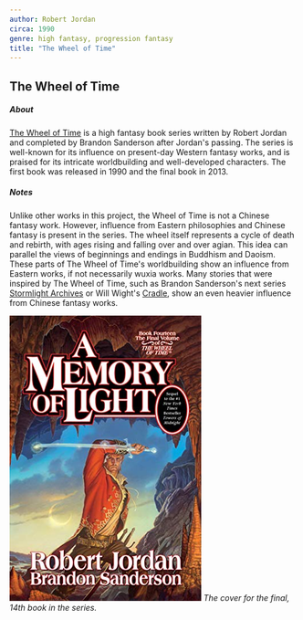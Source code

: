 ```yaml
---
author: Robert Jordan
circa: 1990
genre: high fantasy, progression fantasy
title: "The Wheel of Time"
---
```

## The Wheel of Time
##### About
[The Wheel of Time](The%20Wheel%20of%20Time.md) is a high fantasy book series written by Robert Jordan and completed by Brandon Sanderson after Jordan's passing. The series is well-known for its influence on present-day Western fantasy works, and is praised for its intricate worldbuilding and well-developed characters. The first book was released in 1990 and the final book in 2013.

##### Notes
Unlike other works in this project, the Wheel of Time is not a Chinese fantasy work. However, influence from Eastern philosophies and Chinese fantasy is present in the series. The wheel itself represents a cycle of death and rebirth, with ages rising and falling over and over agian. This idea can parallel the views of beginnings and endings in Buddhism and Daoism. These parts of The Wheel of Time's worldbuilding show an influence from Eastern works, if not necessarily wuxia works. Many stories that were inspired by The Wheel of Time, such as Brandon Sanderson's next series [Stormlight Archives](Stormlight%20Archives.md) or Will Wight's [Cradle](Cradle.md), show an even heavier influence from Chinese fantasy works.

![](Assets/Pasted%20image%2020221216131431.png)
*The cover for the final, 14th book in the series.*